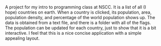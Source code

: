 A project for my intro to programming class at NSCC. It is a list of all (I hope) countries on earth. When a country is clicked, its population, area, population density, and percentage of the world population shows up. The data is obtained from a text file, and there is a folder with all of the flags. The population can be updated for each country, just to show that it is a bit interactive. I feel that this is a nice concise application with a simple appealing layout.